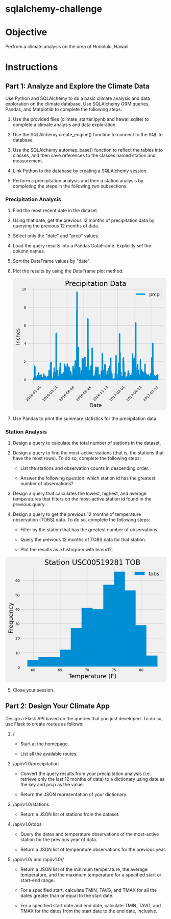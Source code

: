 # sqlalchemy-challenge

# Objective

Perfrom a climate analysis on the area of Honolulu, Hawaii. 


# Instructions

## Part 1: Analyze and Explore the Climate Data

Use Python and SQLAlchemy to do a basic climate analysis and data exploration on the climate database. Use SQLAlchemy ORM queries, Pandas, and Matplotlib to complete the following steps:

1. Use the provided files (climate_starter.ipynb and hawaii.sqlite) to complete a climate analysis and data exploration.

2. Use the SQLAlchemy create_engine() function to connect to the SQLite database.

3. Use the SQLAlchemy automap_base() function to reflect the tables into classes, and then save references to the classes named station and measurement.

4. Link Python to the database by creating a SQLAlchemy session.

5. Perform a precipitation analysis and then a station analysis by completing the steps in the following two subsections.

### Precipitation Analysis

1. Find the most recent date in the dataset.

2. Using that date, get the previous 12 months of precipitation data by querying the previous 12 months of data.

3. Select only the "date" and "prcp" values.

4. Load the query results into a Pandas DataFrame. Explicitly set the column names.

5. Sort the DataFrame values by "date".

6. Plot the results by using the DataFrame plot method.

   ![Precipitation](https://github.com/kgregart/sqlalchemy-challenge/blob/main/Images/Precipitation.png)

8. Use Pandas to print the summary statistics for the precipitation data.

### Station Analysis

1. Design a query to calculate the total number of stations in the dataset.

2. Design a query to find the most-active stations (that is, the stations that have the most rows). To do so, complete the following steps:

    - List the stations and observation counts in descending order.

    - Answer the following question: which station id has the greatest number of observations?

3. Design a query that calculates the lowest, highest, and average temperatures that filters on the most-active station id found in the previous query.

4. Design a query to get the previous 12 months of temperature observation (TOBS) data. To do so, complete the following steps:

    - Filter by the station that has the greatest number of observations.

    - Query the previous 12 months of TOBS data for that station.

    - Plot the results as a histogram with bins=12.

![Station](https://github.com/kgregart/sqlalchemy-challenge/blob/main/Images/Station.png)

5. Close your session.

## Part 2: Design Your Climate App

Design a Flask API based on the queries that you just developed. To do so, use Flask to create routes as follows:

1. /

    - Start at the homepage.

    - List all the available routes.

2. /api/v1.0/precipitation

    - Convert the query results from your precipitation analysis (i.e. retrieve only the last 12 months of data) to        a dictionary using date as the key and prcp as the value.

    - Return the JSON representation of your dictionary.

3. /api/v1.0/stations

    - Return a JSON list of stations from the dataset.

4. /api/v1.0/tobs

    - Query the dates and temperature observations of the most-active station for the previous year of data.

    - Return a JSON list of temperature observations for the previous year.

5. /api/v1.0/<start> and /api/v1.0/<start>/<end>

    - Return a JSON list of the minimum temperature, the average temperature, and the maximum temperature for a            specified start or start-end range.

    - For a specified start, calculate TMIN, TAVG, and TMAX for all the dates greater than or equal to the start           date.

    - For a specified start date and end date, calculate TMIN, TAVG, and TMAX for the dates from the start date to         the end date, inclusive.
